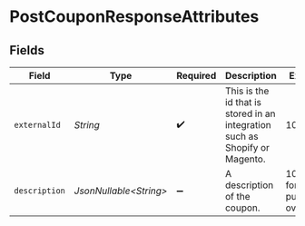 # PostCouponResponseAttributes


## Fields

| Field                                                                       | Type                                                                        | Required                                                                    | Description                                                                 | Example                                                                     |
| --------------------------------------------------------------------------- | --------------------------------------------------------------------------- | --------------------------------------------------------------------------- | --------------------------------------------------------------------------- | --------------------------------------------------------------------------- |
| `externalId`                                                                | *String*                                                                    | :heavy_check_mark:                                                          | This is the id that is stored in an integration such as Shopify or Magento. | 10OFF                                                                       |
| `description`                                                               | *JsonNullable\<String>*                                                     | :heavy_minus_sign:                                                          | A description of the coupon.                                                | 10% off for purchases over $50                                              |